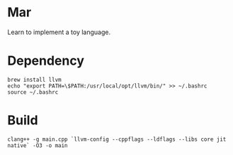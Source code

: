 Mar
===

Learn to implement a toy language.

Dependency
===
	brew install llvm
	echo "export PATH=\$PATH:/usr/local/opt/llvm/bin/" >> ~/.bashrc
	source ~/.bashrc

Build
===

	clang++ -g main.cpp `llvm-config --cppflags --ldflags --libs core jit native` -O3 -o main
